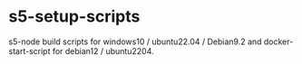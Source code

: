 # s5-setup-scripts
s5-node build scripts for windows10 / ubuntu22.04 / Debian9.2 and docker-start-script for debian12 / ubuntu2204.
